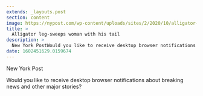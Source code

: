 ```yaml
--- 
extends: _layouts.post 
section: content 
image: https://nypost.com/wp-content/uploads/sites/2/2020/10/alligator-tail-wp-thumb.jpg?quality=90&strip=all&w=1200 
title: > 
  Alligator leg-sweeps woman with his tail 
description: > 
  New York PostWould you like to receive desktop browser notifications about breaking news and other major stories? 
date: 1602451629.0159674 
--- 
```

New York Post

Would you like to receive desktop browser notifications about breaking news and other major stories?